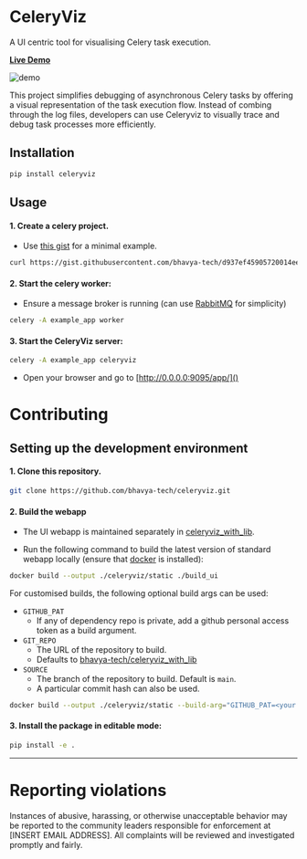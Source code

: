CeleryViz
=========

A UI centric tool for visualising Celery task execution.

[**Live Demo**](https://bhavya-tech.github.io/celeryviz_demo/)

![demo](https://github.com/user-attachments/assets/67d1b4a3-653a-43da-8028-a8437424f70a)


This project simplifies debugging of asynchronous Celery tasks by offering a visual representation of the task execution flow. Instead of combing through the log files, developers can use Celeryviz to visually trace and debug task processes more efficiently.

## Installation

```bash
pip install celeryviz
```

## Usage

#### 1. Create a celery project.
  - Use [this gist](https://gist.github.com/bhavya-tech/d937ef45905720014ee12fe332352966) for a minimal example.

```bash
curl https://gist.githubusercontent.com/bhavya-tech/d937ef45905720014ee12fe332352966/raw/0afac784adfb6b407fa83ce4b19e6f3cab4d80d9/example_app.py -o example_app.py
```

#### 2. Start the celery worker:

  - Ensure a message broker is running (can use [RabbitMQ](https://www.rabbitmq.com/docs/download) for simplicity)

```bash
celery -A example_app worker
```

#### 3. Start the CeleryViz server:

```bash
celery -A example_app celeryviz
```

  -  Open your browser and go to [http://0.0.0.0:9095/app/]()

# Contributing

## Setting up the development environment
#### 1. Clone this repository.
```bash
git clone https://github.com/bhavya-tech/celeryviz.git
```

#### 2. Build the webapp

  - The UI webapp is maintained separately in [celeryviz_with_lib](https://github.com/bhavya-tech/celeryviz_with_lib).

  - Run the following command to build the latest version of standard webapp locally (ensure that [docker](https://www.docker.com/) is installed):

```bash
docker build --output ./celeryviz/static ./build_ui
```

For customised builds, the following optional build args can be used:
- `GITHUB_PAT`
    - If any of dependency repo is private, add a github personal access token as a build argument.
- `GIT_REPO`
    - The URL of the repository to build.
    - Defaults to [bhavya-tech/celeryviz_with_lib](https://github.com/bhavya-tech/celeryviz_with_lib.git)
- `SOURCE`
    - The branch of the repository to build. Default is `main`.
    - A particular commit hash can also be used.

```bash
docker build --output ./celeryviz/static --build-arg="GITHUB_PAT=<your github personal access token>" ./build_ui
```

#### 3. Install the package in editable mode:

```bash
pip install -e .
```

---

# Reporting violations

Instances of abusive, harassing, or otherwise unacceptable behavior may be reported to the community leaders responsible for enforcement at [INSERT EMAIL ADDRESS]. All complaints will be reviewed and investigated promptly and fairly.